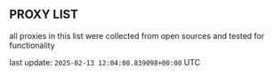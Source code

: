 ## PROXY LIST

all proxies in this list were collected from open sources and tested for functionality

last update: `2025-02-13 12:04:00.839098+00:00` UTC